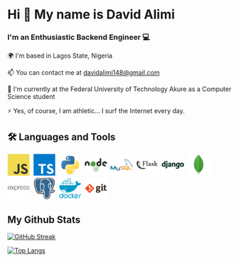# Hi 👋 My name is David Alimi

### I'm an Enthusiastic Backend Engineer  💻 

🌍  I'm based in Lagos State, Nigeria

📫  You can contact me at davidalimi148@gmail.com

🚀  I'm currently at the Federal University of Technology Akure as a Computer Science student

⚡  Yes, of course, I am athletic… I surf the Internet every day.

<!--<a href="https://flowcv.com/resume/qmwvhler0f" target="blank">Here is my résumé</a>-->


## :hammer_and_wrench: Languages and Tools
<!--<img src="https://github.com/devicons/devicon/blob/master/icons/css3/css3-plain-wordmark.svg"  title="CSS3" alt="CSS" width="50" height="50"/>&nbsp;-->
<!--<img src="https://github.com/devicons/devicon/blob/master/icons/html5/html5-original.svg" title="HTML5" alt="HTML" width="50" height="50"/>&nbsp;-->
<img src="https://github.com/devicons/devicon/blob/master/icons/javascript/javascript-original.svg" title="JavaScript" alt="JavaScript" width="50" height="50"/>&nbsp;
<img src="https://github.com/devicons/devicon/blob/master/icons/typescript/typescript-original.svg" title="TypeScript" alt="TypeScript" width="50" height="50"/>&nbsp;
<img src="https://github.com/devicons/devicon/blob/master/icons/python/python-original.svg" title="Python" alt="Python" width="50" height="50"/>&nbsp;
<img src="https://github.com/devicons/devicon/blob/master/icons/nodejs/nodejs-original-wordmark.svg" title="NodeJS" alt="NodeJS" width="50" height="50"/>&nbsp;
<img src="https://github.com/devicons/devicon/blob/master/icons/mysql/mysql-original-wordmark.svg" title="MySQL"  alt="MySQL" width="50" height="50"/>&nbsp;
<img src="https://github.com/devicons/devicon/blob/master/icons/flask/flask-original-wordmark.svg" title="Flask" alt="Flask" width="50" height="50"/>&nbsp;
<img src="https://github.com/devicons/devicon/blob/master/icons/django/django-plain-wordmark.svg" title="Django" alt="Django" width="50" height="50"/>&nbsp;
<img src="https://github.com/devicons/devicon/blob/master/icons/mongodb/mongodb-original.svg" title="MongoDB" alt="MaongoDB" width="50" height="50"/>&nbsp;
<img src="https://github.com/devicons/devicon/blob/master/icons/express/express-original-wordmark.svg" title="Express" alt="Express" width="50" height="50"/>&nbsp;
<img src="https://github.com/devicons/devicon/blob/master/icons/postgresql/postgresql-original.svg" title="Postgresql" alt="Postgresql" width="50" height="50"/>&nbsp;
<img src="https://github.com/devicons/devicon/blob/master/icons/docker/docker-plain-wordmark.svg" title="Docker" alt="Docker" width="50" height="50"/>&nbsp;
<img src="https://github.com/devicons/devicon/blob/master/icons/git/git-original-wordmark.svg" title="Git" alt="Git" width="50" height="50"/>&nbsp;


<!--## Socials-->
<!--<a href="https://www.linkedin.com/in/david-alimi-7554a2225" target="blank"><img align="center" src="https://user-images.githubusercontent.com/53340882/197393289-09349dab-7711-419e-88bf-5654430189d8.png" height="50" /></a>-->
<!--<a href="https://twitter.com/David18839921" target="blank"><img align="center" src="https://user-images.githubusercontent.com/53340882/197393320-8b374101-cd17-4984-be9e-13695edb862d.png" height="50" /></a>-->
<!--<a href="https://github.com/HelloSolo" target="blank"><img align="center" src="https://user-images.githubusercontent.com/53340882/197393422-9c54c5c5-4365-47a7-9798-9d39fff4c95b.png" height="50" /></a>-->

## My Github Stats

<!--[![Anurag's GitHub stats](https://github-readme-stats.vercel.app/api?username=alimi-ajibade&hide=contribs,prs&count_private=true&show_icons=true&theme=radical)](https://github.com/alimi-ajibade)-->

[![GitHub Streak](https://github-readme-streak-stats.herokuapp.com?user=alimi-ajibade&theme=radical&hide_border=false)](https://github.com/alimi-ajibade)

[![Top Langs](https://github-readme-stats.vercel.app/api/top-langs/?username=alimi-ajibade&layout=compact&theme=radical)](https://github.com/alimi-ajibade)






<!---
HelloSolo/HelloSolo is a ✨ special ✨ repository because its `README.md` (this file) appears on your GitHub profile.
You can click the Preview link to take a look at your changes.
--->

